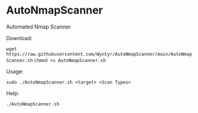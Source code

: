 # AutoNmapScanner

Automated Nmap Scanner 

Download:

`wget https://raw.githubusercontent.com/Wyntyr/AutoNmapScanner/main/AutoNmapScanner.sh`
`chmod +x AutoNmapScanner.sh`

Usage:

`sudo ./AutoNmapScanner.sh <target> <Scan Types>`

Help:

`./AutoNmapScanner.sh`
